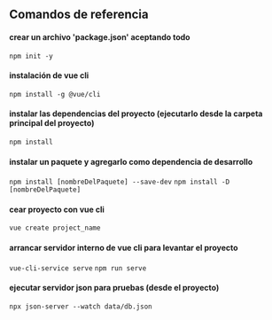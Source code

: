 ## Comandos de referencia

#### crear un archivo 'package.json' aceptando todo
`npm init -y`

#### instalación de vue cli
`npm install -g @vue/cli`

#### instalar las dependencias del proyecto (ejecutarlo desde la carpeta principal del proyecto)
`npm install`

#### instalar un paquete y agregarlo como dependencia de desarrollo
`npm install [nombreDelPaquete] --save-dev`
`npm install -D [nombreDelPaquete]`

#### cear proyecto con vue cli
`vue create project_name`

#### arrancar servidor interno de vue cli para levantar el proyecto
`vue-cli-service serve`
`npm run serve`

#### ejecutar servidor json para pruebas (desde el proyecto)
`npx json-server --watch data/db.json`


